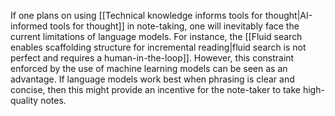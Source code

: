 If one plans on using [[Technical knowledge informs tools for thought|AI-informed tools for thought]] in note-taking, one will inevitably face the current limitations of language models. For instance, the [[Fluid search enables scaffolding structure for incremental reading|fluid search is not perfect and requires a human-in-the-loop]]. However, this constraint enforced by the use of machine learning models can be seen as an advantage. If language models work best when phrasing is clear and concise, then this might provide an incentive for the note-taker to take high-quality notes.